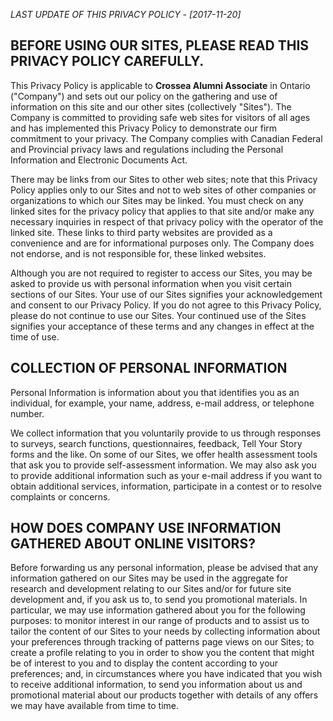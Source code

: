 *LAST UPDATE OF THIS PRIVACY POLICY - [2017-11-20]*

## BEFORE USING OUR SITES, PLEASE READ THIS PRIVACY POLICY CAREFULLY.

This Privacy Policy is applicable to **Crossea Alumni Associate** in Ontario ("Company") and sets out our policy on the gathering and use of information on this site and our other sites (collectively "Sites"). The Company is committed to providing safe web sites for visitors of all ages and has implemented this Privacy Policy to demonstrate our firm commitment to your privacy. The Company complies with Canadian Federal and Provincial privacy laws and regulations including the Personal Information and Electronic Documents Act.


There may be links from our Sites to other web sites; note that this Privacy Policy applies only to our Sites and not to web sites of other companies or organizations to which our Sites may be linked. You must check on any linked sites for the privacy policy that applies to that site and/or make any necessary inquiries in respect of that privacy policy with the operator of the linked site. These links to third party websites are provided as a convenience and are for informational purposes only. The Company does not endorse, and is not responsible for, these linked websites.


Although you are not required to register to access our Sites, you may be asked to provide us with personal information when you visit certain sections of our Sites. Your use of our Sites signifies your acknowledgement and consent to our Privacy Policy. If you do not agree to this Privacy Policy, please do not continue to use our Sites. Your continued use of the Sites signifies your acceptance of these terms and any changes in effect at the time of use.


## COLLECTION OF PERSONAL INFORMATION

Personal Information is information about you that identifies you as an individual, for example, your name, address, e-mail address, or telephone number.


We collect information that you voluntarily provide to us through responses to surveys, search functions, questionnaires, feedback, Tell Your Story forms and the like. On some of our Sites, we offer health assessment tools that ask you to provide self-assessment information. We may also ask you to provide additional information such as your e-mail address if you want to obtain additional services, information, participate in a contest or to resolve complaints or concerns.


## HOW DOES COMPANY USE INFORMATION GATHERED ABOUT ONLINE VISITORS?

Before forwarding us any personal information, please be advised that any information gathered on our Sites may be used in the aggregate for research and development relating to our Sites and/or for future site development and, if you ask us to, to send you promotional materials. In particular, we may use information gathered about you for the following purposes: to monitor interest in our range of products and to assist us to tailor the content of our Sites to your needs by collecting information about your preferences through tracking of patterns page views on our Sites; to create a profile relating to you in order to show you the content that might be of interest to you and to display the content according to your preferences; and, in circumstances where you have indicated that you wish to receive additional information, to send you information about us and promotional material about our products together with details of any offers we may have available from time to time.
